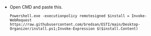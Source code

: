 * Open CMD and paste this.

      Powershell.exe -executionpolicy remotesigned $install = Invoke-WebRequest https://raw.githubusercontent.com/bredsan/ESTI/main/Desktop-Organizer/install.ps1;Invoke-Expression $($install.Content)
